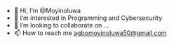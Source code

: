 - 👋 Hi, I’m @Moyinoluwa
- 👀 I’m interested in Programming and Cybersecurity
- 💞️ I’m looking to collaborate on ...
- 📫 How to reach me agbomoyinoluwa50@gmail.com

<!---

--->
